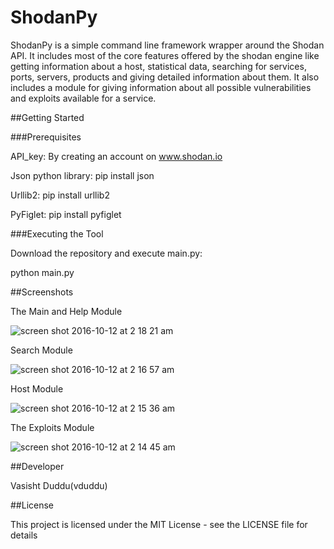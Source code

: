 # ShodanPy
ShodanPy is a simple command line framework wrapper around the Shodan API. It includes most of the core features offered by the shodan engine like getting information about a host, statistical data, searching for services, ports, servers, products and giving detailed information about them. It also includes a module for giving information about all possible vulnerabilities and exploits available for a service.

##Getting Started

###Prerequisites

API_key: By creating an account on www.shodan.io

Json python library: pip install json

Urllib2: pip install urllib2

PyFiglet: pip install pyfiglet

###Executing the Tool

Download the repository and execute main.py:

python main.py

##Screenshots

The Main and Help Module

![screen shot 2016-10-12 at 2 18 21 am](https://cloud.githubusercontent.com/assets/20644368/19288965/1e357962-9026-11e6-9924-0470bf7140a4.png)

Search Module

![screen shot 2016-10-12 at 2 16 57 am](https://cloud.githubusercontent.com/assets/20644368/19289083/a4356662-9026-11e6-8995-406ecdf5b3c8.png)


Host Module

![screen shot 2016-10-12 at 2 15 36 am](https://cloud.githubusercontent.com/assets/20644368/19289047/77a2e1f6-9026-11e6-90f8-47c49467a672.png)


The Exploits Module

![screen shot 2016-10-12 at 2 14 45 am](https://cloud.githubusercontent.com/assets/20644368/19289020/5a654958-9026-11e6-9b95-37d8ead8cc74.png)



##Developer

Vasisht Duddu(vduddu)

##License

This project is licensed under the MIT License - see the LICENSE file for details
